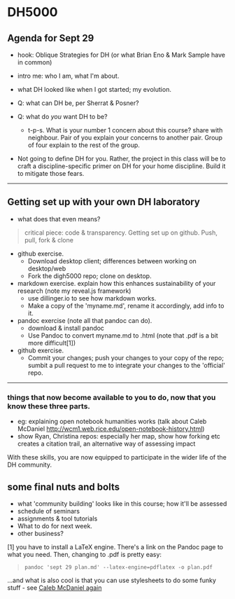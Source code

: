 # DH5000 
## Agenda for Sept 29

- hook: Oblique Strategies for DH (or what Brian Eno & Mark Sample have in common)
- intro me: who I am, what I'm about.
- what DH looked like when I got started; my evolution.
- Q: what can DH be, per Sherrat & Posner?
- Q: what do *you* want DH to be?
	- t-p-s. What is your number 1 concern about this course? share with neighbour. Pair of you explain your concerns to another pair. Group of four explain to the rest of the group.

- Not going to define DH for you. Rather, the project in this class will be to craft a discipline-specific primer on DH for your home discipline. Build it to mitigate those fears.

-----
## Getting set up with your own DH laboratory

- what does that even means?

> critical piece: code & transparency. Getting set up on github. Push, pull, fork & clone

- github exercise.
	- Download desktop client; differences between working on desktop/web 
	- Fork the digh5000 repo; clone on desktop. 
- markdown exercise. explain how this enhances sustainability of your research (note my reveal.js framework) 
	- use dillinger.io to see how markdown works.
	- Make a copy of the 'myname.md', rename it accordingly, add info to it.
- pandoc exercise (note all that pandoc can do). 
	- download & install pandoc
	- Use Pandoc to convert myname.md to .html (note that .pdf is a bit more difficult[1])
- github exercise.
	- Commit your changes; push your changes to your copy of the repo; sumbit a pull request to me to integrate your changes to the 'official' repo.

-----
 ### things that now become available to you to do, now that you know these three parts.

 - eg: explaining open notebook humanities works (talk about Caleb McDaniel http://wcm1.web.rice.edu/open-notebook-history.html)
- show Ryan, Christina repos: especially her map, show how forking etc creates a citation trail, an alternative way of assessing impact

With these skills, you are now equipped to participate in the wider life of the DH community. 

## some final nuts and bolts
- what 'community building' looks like in this course; how it'll be assessed
- schedule of seminars
- assignments & tool tutorials
- What to do for next week.
- other business?

[1] you have to install a LaTeX engine. There's a link on the Pandoc page to what you need. Then, changing to .pdf is pretty easy:
> `pandoc 'sept 29 plan.md' --latex-engine=pdflatex -o plan.pdf`

...and what is also cool is that you can use stylesheets to do some funky stuff - see [Caleb McDaniel again](http://wcm1.web.rice.edu/pandoc-on-ios.html)
